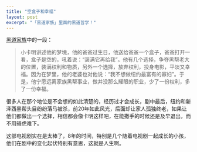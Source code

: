```yaml
---
title: "空盒子和幸福"
layout: post
excerpt: "「黑道家族」里面的黑道哲学！"
---
```


[黑道家族](https://movie.douban.com/subject/1760516/)中的一段：

> 小卡明讲述他的梦境，他的爸爸过生日，他送给爸爸一个盒子，爸爸打开一看，盒子是空的，吼着说：“装满它再给我”。他有几个选择，争夺黑帮老大的位置，装满权利和物质，另外一个选择，放弃权利，投身电影，平淡又幸福。因为在梦里，他的老婆也对他说：“我不想做纽约最富有的寡妇”。于是，他宁愿远离家族黑帮事业，做并没那么耀眼的职业，少了一份权利，多了一份幸福。

很多人在那个地位是不会想的如此清楚的，经历过才会成长，剧中最后，纽约和新泽西黑帮头目纷纷落马被杀，前20年如此风光，后面却让家人孤独终老，如果让他们都做出一个选择，相信都会像卡明这样吧，在能撒手的时候还是及早退出，而不用骑虎难下。

这部电视剧实在是太棒了，8年的时间，特别是几个随着电视剧一起成长的小孩，他们在剧中的变化起伏特别有意思，这就是人生啊。
